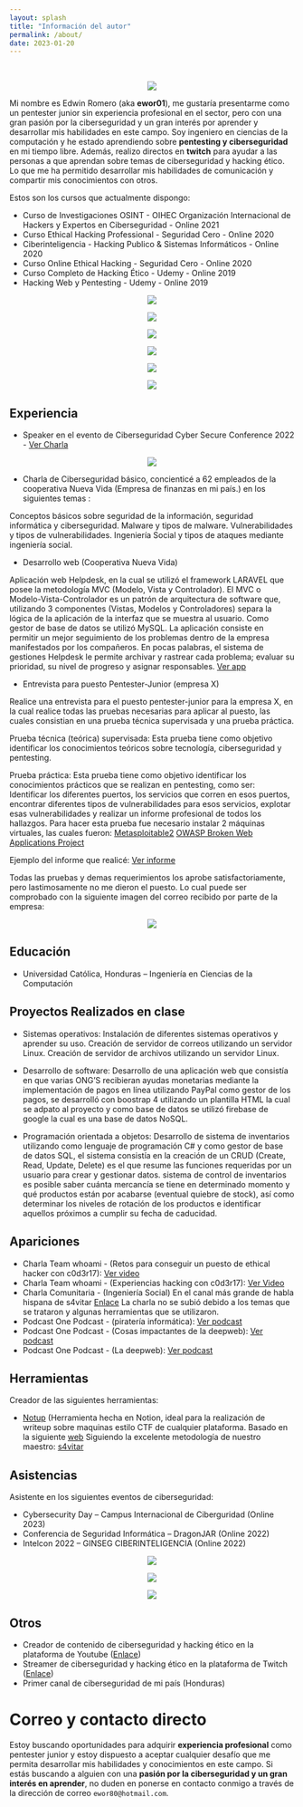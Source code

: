```yaml
---
layout: splash
title: "Información del autor"
permalink: /about/
date: 2023-01-20
---
```


<br>

<p align="center">
<img src="/assets/images/about/ewor01.png">
</p>

Mi nombre es Edwin Romero (aka **ewor01**), me gustaría presentarme como un pentester junior sin experiencia profesional en el sector, 
pero con una gran pasión por la ciberseguridad y un gran interés por aprender y desarrollar mis habilidades en este campo. 
Soy ingeniero en ciencias de la computación y he estado aprendiendo sobre **pentesting y ciberseguridad** en mi tiempo libre. 
Además, realizo directos en **twitch** para ayudar a las personas a que aprendan sobre temas de ciberseguridad y hacking ético. 
Lo que me ha permitido desarrollar mis habilidades de comunicación y compartir mis conocimientos con otros.

Estos son los cursos que actualmente dispongo:

- Curso de Investigaciones OSINT - OIHEC Organización Internacional de Hackers y Expertos en Ciberseguridad - Online 2021 
- Curso Ethical Hacking Professional - Seguridad Cero - Online 2020
- Ciberinteligencia - Hacking Publico & Sistemas Informáticos  - Online 2020
- Curso Online Ethical Hacking - Seguridad Cero - Online 2020
- Curso Completo de Hacking Ético - Udemy - Online  2019
- Hacking Web y Pentesting - Udemy - Online 2019


<p align="center">
<img src="/assets/images/about/Osint-OIHEC.png">
</p>

<p align="center">
<img src="/assets/images/about/ethical-hacking-professional.png">
</p>

<p align="center">
<img src="/assets/images/about/ciberinteligencia.png">
</p>

<p align="center">
<img src="/assets/images/about/ethical-hacking.png">
</p>

<p align="center">
<img src="/assets/images/about/hacking-etico-completo.png">
</p>

<p align="center">
<img src="/assets/images/about/hacking-web.png">
</p>


## Experiencia

- Speaker en el evento de Ciberseguridad Cyber Secure Conference 2022 - [Ver Charla](https://youtu.be/cAcId5gqJnU)

<p align="center">
<img src="/assets/images/about/Cyber-Secure-Nation.jpg">
</p>

- Charla de Ciberseguridad básico, concienticé a 62 empleados de la cooperativa Nueva Vida (Empresa de finanzas en mi país.) en los siguientes temas :

Conceptos básicos sobre seguridad de la información, seguridad informática y ciberseguridad.
Malware y tipos de malware.
Vulnerabilidades y tipos de vulnerabilidades.
Ingeniería Social y tipos de ataques mediante ingeniería social.

- Desarrollo web (Cooperativa Nueva Vida)

Aplicación web Helpdesk, en la cual se utilizó el framework LARAVEL que posee la  metodología MVC (Modelo, Vista y Controlador). 
El MVC o Modelo-Vista-Controlador es un patrón de arquitectura de software que, utilizando 3 componentes (Vistas, Modelos y Controladores) separa la lógica de la aplicación de la interfaz que se muestra al usuario. 
Como gestor de base de datos se utilizó MySQL. La aplicación consiste en permitir un mejor seguimiento de los problemas dentro de la empresa manifestados por los compañeros. 
En pocas palabras, el sistema de gestiones Helpdesk le permite archivar y rastrear cada problema; evaluar su prioridad, su nivel de progreso y asignar responsables. [Ver app](https://helpdesk.coopnuevavida.com/)

- Entrevista para puesto Pentester-Junior (empresa X)

Realice una entrevista para el puesto pentester-junior para la empresa X, en la cual realice todas las pruebas necesarias para aplicar al puesto, las cuales consistian en una prueba técnica supervisada y una prueba práctica.

Prueba técnica (teórica) supervisada:
Esta prueba tiene como objetivo identificar los conocimientos teóricos sobre tecnología, ciberseguridad y pentesting.

Prueba práctica: 
Esta prueba tiene como objetivo identificar los conocimientos prácticos que se realizan en pentesting, como ser: Identificar los diferentes puertos, los servicios que corren en esos puertos, encontrar diferentes tipos de vulnerabilidades para esos servicios, explotar esas vulnerabilidades y realizar un informe profesional de todos los hallazgos.
Para hacer esta prueba fue necesario instalar 2 máquinas virtuales, las cuales fueron:
[Metasploitable2](https://sourceforge.net/projects/metasploitable/) 
[OWASP Broken Web Applications Project](https://sourceforge.net/projects/owaspbwa/)

Ejemplo del informe que realicé: <a href="/assets/files/Devel.pdf">Ver informe</a>

Todas las pruebas y demas requerimientos los aprobe satisfactoriamente, pero lastimosamente no me dieron el puesto. Lo cual puede ser comprobado con la siguiente imagen del correo recibido por parte de la empresa:

<p align="center">
<img src="/assets/images/about/Devel.png">
</p>
 
## Educación

- Universidad Católica, Honduras – Ingeniería en Ciencias de la Computación 

## Proyectos Realizados en clase

- Sistemas operativos:
Instalación de diferentes sistemas operativos y aprender su uso.
Creación de servidor de correos utilizando un servidor Linux.
Creación de servidor de archivos utilizando un servidor Linux.

- Desarrollo de software:
Desarrollo de una aplicación web que consistía en que varias ONG’S recibieran ayudas monetarias mediante la implementación de pagos en línea utilizando PayPal como gestor de los pagos, se desarrolló con boostrap 4 utilizando un plantilla HTML la cual se adpato al proyecto y como base de datos se utilizó firebase de google la cual es una base de datos NoSQL.

- Programación orientada a objetos:
Desarrollo de sistema de inventarios utilizando como lenguaje de programación C# y como gestor de base de datos SQL, el sistema consistía en la creación de un CRUD (Create, Read, Update, Delete) es el que resume las funciones requeridas por un usuario para crear y gestionar datos. sistema de control de inventarios es posible saber cuánta mercancía se tiene en determinado momento y qué productos están por acabarse (eventual quiebre de stock), así como determinar los niveles de rotación de los productos e identificar aquellos próximos a cumplir su fecha de caducidad.


## Apariciones

- Charla Team whoami - (Retos para conseguir un puesto de ethical hacker con c0d3r17): [Ver video](https://youtu.be/6azrrjRFdEI?si=pXinqx3T9QYZUJsA)
- Charla Team whoami - (Experiencias hacking con c0d3r17): [Ver Video](https://www.youtube.com/watch?v=JFSYGdSUNpI&t=1090s)
- Charla Comunitaria - (Ingeniería Social) En el canal más grande de habla hispana de s4vitar [Enlace](https://twitch.tv/s4vitaar) La charla no se subió debido a los temas que se trataron y algunas herramientas que se utilizaron.
- Podcast One Podcast - (piratería informática): [Ver podcast](https://www.youtube.com/watch?v=XYuWT86ix-E)
- Podcast One Podcast - (Cosas impactantes de la deepweb): [Ver podcast](https://www.youtube.com/watch?v=uxphCzfOD14) 
- Podcast One Podcast - (La deepweb): [Ver podcast](https://www.youtube.com/watch?v=2shy9UKnyUY&t=50s)

## Herramientas

Creador de las siguientes herramientas:

- [Notup](https://ewor01.notion.site/ewor01/Gu-a-por-ewor01-fd09caf6aba74b67b405a9a5bf9644f9) (Herramienta hecha en Notion, ideal para la realización de writeup sobre maquinas estilo CTF de cualquier plataforma. Basado en la siguiente [web](https://infosecmachines.io/) Siguiendo la excelente metodología de nuestro maestro: [s4vitar](https://twitter.com/s4vitar)

## Asistencias
Asistente en los siguientes eventos de ciberseguridad:

- Cybersecurity Day – Campus Internacional de Ciberguridad (Online 2023)
- Conferencia de Seguridad Informática – DragonJAR (Online 2022)
- Intelcon 2022 – GINSEG CIBERINTELIGENCIA (Online 2022)

<p align="center">
<img src="/assets/images/about/Cybersecurity-Day.png">
</p>

<p align="center">
<img src="/assets/images/about/dragonjar.png">
</p>

<p align="center">
<img src="/assets/images/about/IntelCon.png">
</p>

## Otros

- Creador de contenido de ciberseguridad y hacking ético en la plataforma de Youtube ([Enlace](https://youtube.com/ewor161))
- Streamer de ciberseguridad y hacking ético en la plataforma de Twitch ([Enlace](https://twitch.tv/ewor01))
- Primer canal de ciberseguridad de mi país (Honduras)

# Correo y contacto directo

Estoy buscando oportunidades para adquirir **experiencia profesional** como pentester junior y estoy dispuesto a aceptar cualquier desafío que me permita desarrollar mis habilidades y conocimientos en este campo. 
Si estás buscando a alguien con una **pasión por la ciberseguridad y un gran interés en aprender**, no duden en ponerse en contacto conmigo a través de la dirección de correo `ewor80@hotmail.com`.
